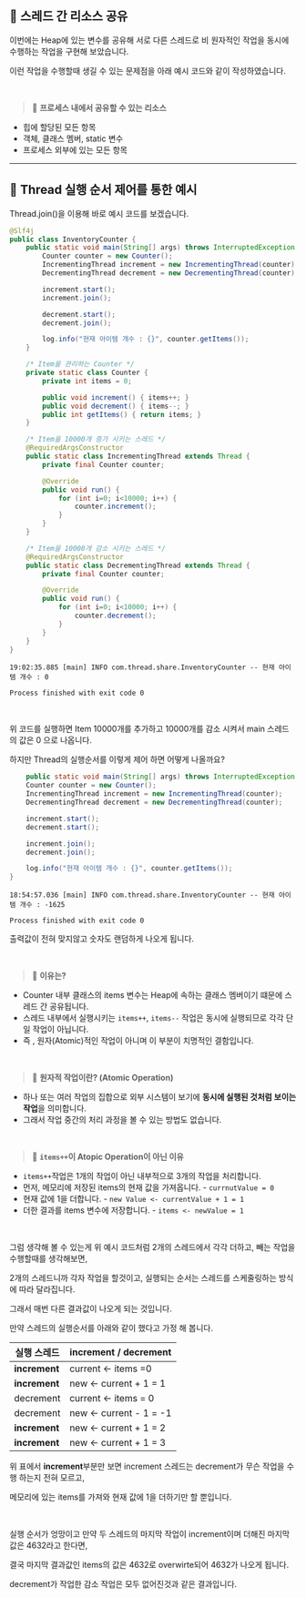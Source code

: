 ## 📘 스레드 간 리소스 공유

이번에는 Heap에 있는 변수를 공유해 서로 다른 스레드로 비 원자적인 작업을 동시에 수행하는 작업을 구현해 보았습니다.

이런 작업을 수행할때 생길 수 있는 문제점을 아래 예시 코드와 같이 작성하였습니다.

<br>

> 🚩 **프로세스 내에서 공유할 수 있는 리소스**

- 힙에 할당된 모든 항목
- 객체, 클래스 멤버, static 변수
- 프로세스 외부에 있는 모든 항목

---

## 📘 Thread 실행 순서 제어를 통한 예시

Thread.join()을 이용해 바로 예시 코드를 보겠습니다.

```java
@Slf4j
public class InventoryCounter {
    public static void main(String[] args) throws InterruptedException {
        Counter counter = new Counter();
        IncrementingThread increment = new IncrementingThread(counter);
        DecrementingThread decrement = new DecrementingThread(counter);

        increment.start();
        increment.join();

        decrement.start();
        decrement.join();

        log.info("현재 아이템 개수 : {}", counter.getItems());
    }

    /* Item을 관리하는 Counter */
    private static class Counter {
        private int items = 0;

        public void increment() { items++; }
        public void decrement() { items--; }
        public int getItems() { return items; }
    }

    /* Item을 10000개 증가 시키는 스레드 */
    @RequiredArgsConstructor
    public static class IncrementingThread extends Thread {
        private final Counter counter;

        @Override
        public void run() {
            for (int i=0; i<10000; i++) {
                counter.increment();
            }
        }
    }

    /* Item을 10000개 감소 시키는 스레드 */
    @RequiredArgsConstructor
    public static class DecrementingThread extends Thread {
        private final Counter counter;

        @Override
        public void run() {
            for (int i=0; i<10000; i++) {
                counter.decrement();
            }
        }
    }
}
```

```
19:02:35.885 [main] INFO com.thread.share.InventoryCounter -- 현재 아이템 개수 : 0

Process finished with exit code 0
```

<br>

위 코드를 실행하면 Item 10000개를 추가하고 10000개를 감소 시켜서 main 스레드의 값은 0 으로 나옵니다.

하지만 Thread의 실행순서를 이렇게 제어 하면 어떻게 나올까요?

```java
    public static void main(String[] args) throws InterruptedException {
    Counter counter = new Counter();
    IncrementingThread increment = new IncrementingThread(counter);
    DecrementingThread decrement = new DecrementingThread(counter);

    increment.start();
    decrement.start();

    increment.join();
    decrement.join();

    log.info("현재 아이템 개수 : {}", counter.getItems());
} 
```

```
18:54:57.036 [main] INFO com.thread.share.InventoryCounter -- 현재 아이템 개수 : -1625

Process finished with exit code 0
```

출력값이 전혀 맞지않고 숫자도 랜덤하게 나오게 됩니다.

<br>

> 🚩 **이유는?**

-  Counter 내부 클래스의 items 변수는 Heap에 속하는 클래스 멤버이기 떄문에 스레드 간 공유됩니다.
- 스레드 내부에서 실행시키는 `items++`, `items--` 작업은 동시에 실행되므로 각각 단일 작업이 아닙니다.
- 즉 , 원자(Atomic)적인 작업이 아니며 이 부분이 치명적인 결함입니다.

<br>

> 🚩 **원자적 작업이란? (Atomic Operation)**

- 하나 또는 여러 작업의 집합으로 외부 시스템이 보기에 **동시에 실행된 것처럼 보이는 작업**을 의미합니다.
- 그래서 작업 중간의 처리 과정을 볼 수 있는 방법도 없습니다.

<br>

> 🚩 **`items++`이 Atopic Operation이 아닌 이유**

- `items++`작업은 1개의 작업이 아닌 내부적으로 3개의 작업을 처리합니다.
- 먼저, 메모리에 저장된 items의 현재 값을 가져옵니다. - `currnutValue = 0`
- 현재 값에 1을 더합니다. - `new Value <- currentValue + 1 = 1`
- 더한 결과를 items 변수에 저장합니다. - `items <- newValue = 1`

<br>

그럼 생각해 볼 수 있는게 위 예시 코드처럼 2개의 스레드에서 각각 더하고, 빼는 작업을 수행할때를 생각해보면,

2개의 스레드니까 각자 작업을 할것이고, 실행되는 순서는 스레드를 스케줄링하는 방식에 따라 달라집니다.

그래서 매번 다른 결과값이 나오게 되는 것입니다.

만약 스레드의 실행순서를 아래와 같이 했다고 가정 해 봅니다.

| 실행 스레드 | increment / decrement |
| ---- | ---- |
| **increment** | current <- items =0 |
| **increment** | new <- current + 1 = 1 |
| decrement | current <- items = 0 |
| decrement | new <- current - 1 = -1 |
| **increment** | new <- current + 1 = 2 |
| **increment** | new <- current + 1 = 3 |

위 표에서 **increment**부분만 보면 increment 스레드는 decrement가 무슨 작업을 수행 하는지 전혀 모르고,

메모리에 있는 items를 가져와 현재 값에 1을 더하기만 할 뿐입니다.

<br>

실행 순서가 엉망이고 만약 두 스레드의 마지막 작업이 increment이며 더해진 마지막 값은 4632라고 한다면,

결국 마지막 결과값인 items의 값은 4632로 overwirte되어 4632가 나오게 됩니다.

decrement가 작업한 감소 작업은 모두 없어진것과 같은 결과입니다.
